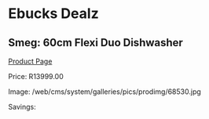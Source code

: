 
# Ebucks Dealz
## Smeg: 60cm Flexi Duo Dishwasher
[Product Page](https://www.ebucks.com/web/shop/productSelected.do?prodId=1029039269&catId=704983786)

Price: R13999.00

Image: /web/cms/system/galleries/pics/prodimg/68530.jpg

Savings: 


	